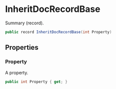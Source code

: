 # InheritDocRecordBase
Summary (record).

```cs
public record InheritDocRecordBase(int Property)
```

## Properties
### Property
A property.

```cs
public int Property { get; }
```


